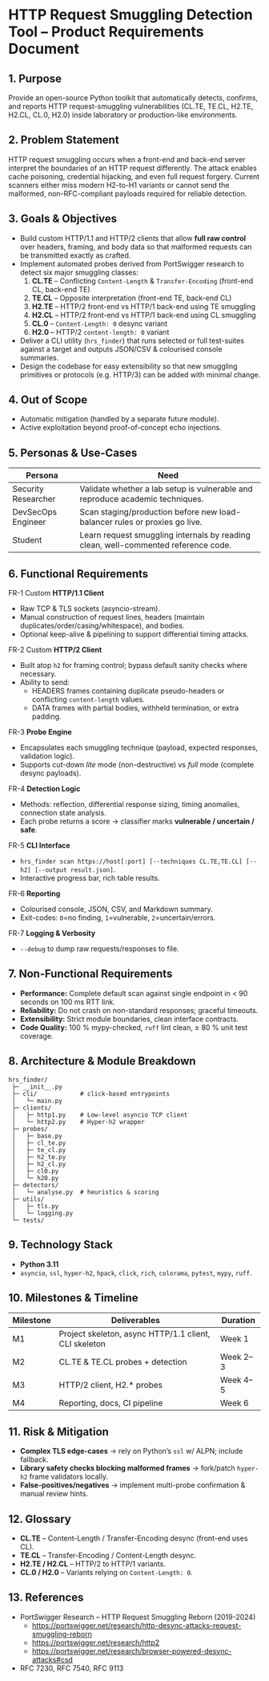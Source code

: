 # HTTP Request Smuggling Detection Tool – Product Requirements Document

## 1. Purpose
Provide an open-source Python toolkit that automatically detects, confirms, and reports HTTP request-smuggling vulnerabilities (CL.TE, TE.CL, H2.TE, H2.CL, CL.0, H2.0) inside laboratory or production-like environments.

## 2. Problem Statement
HTTP request smuggling occurs when a front-end and back-end server interpret the boundaries of an HTTP request differently. The attack enables cache poisoning, credential hijacking, and even full request forgery. Current scanners either miss modern H2-to-H1 variants or cannot send the malformed, non-RFC-compliant payloads required for reliable detection.

## 3. Goals & Objectives
* Build custom HTTP/1.1 and HTTP/2 clients that allow **full raw control** over headers, framing, and body data so that malformed requests can be transmitted exactly as crafted.
* Implement automated probes derived from PortSwigger research to detect six major smuggling classes:
  1. **CL.TE**  – Conflicting `Content-Length` & `Transfer-Encoding` (front-end CL, back-end TE)
  2. **TE.CL**  – Opposite interpretation (front-end TE, back-end CL)
  3. **H2.TE**  – HTTP/2 front-end vs HTTP/1 back-end using TE smuggling
  4. **H2.CL**  – HTTP/2 front-end vs HTTP/1 back-end using CL smuggling
  5. **CL.0**   – `Content-Length: 0` desync variant
  6. **H2.0**   – HTTP/2 `content-length: 0` variant
* Deliver a CLI utility (`hrs_finder`) that runs selected or full test-suites against a target and outputs JSON/CSV & colourised console summaries.
* Design the codebase for easy extensibility so that new smuggling primitives or protocols (e.g. HTTP/3) can be added with minimal change.

## 4. Out of Scope
* Automatic mitigation (handled by a separate future module).
* Active exploitation beyond proof-of-concept echo injections.

## 5. Personas & Use-Cases
| Persona | Need |
|---------|------|
| Security Researcher | Validate whether a lab setup is vulnerable and reproduce academic techniques. |
| DevSecOps Engineer | Scan staging/production before new load-balancer rules or proxies go live. |
| Student | Learn request smuggling internals by reading clean, well-commented reference code. |

## 6. Functional Requirements
FR-1  Custom **HTTP/1.1 Client**
  * Raw TCP & TLS sockets (asyncio-stream).
  * Manual construction of request lines, headers (maintain duplicates/order/casing/whitespace), and bodies.
  * Optional keep-alive & pipelining to support differential timing attacks.

FR-2  Custom **HTTP/2 Client**
  * Built atop `h2` for framing control; bypass default sanity checks where necessary.
  * Ability to send:
    * HEADERS frames containing duplicate pseudo-headers or conflicting `content-length` values.
    * DATA frames with partial bodies, withheld termination, or extra padding.

FR-3  **Probe Engine**
  * Encapsulates each smuggling technique (payload, expected responses, validation logic).
  * Supports cut-down *lite* mode (non-destructive) vs *full* mode (complete desync payloads).

FR-4  **Detection Logic**
  * Methods: reflection, differential response sizing, timing anomalies, connection state analysis.
  * Each probe returns a score → classifier marks **vulnerable / uncertain / safe**.

FR-5  **CLI Interface**
  * `hrs_finder scan https://host[:port] [--techniques CL.TE,TE.CL] [--h2] [--output result.json]`.
  * Interactive progress bar, rich table results.

FR-6  **Reporting**
  * Colourised console, JSON, CSV, and Markdown summary.
  * Exit-codes: `0`=no finding, `1`=vulnerable, `2`=uncertain/errors.

FR-7  **Logging & Verbosity**
  * `--debug` to dump raw requests/responses to file.

## 7. Non-Functional Requirements
* **Performance:** Complete default scan against single endpoint in < 90 seconds on 100 ms RTT link.
* **Reliability:** Do not crash on non-standard responses; graceful timeouts.
* **Extensibility:** Strict module boundaries, clean interface contracts.
* **Code Quality:** 100 % mypy-checked, `ruff` lint clean, ≥ 80 % unit test coverage.

## 8. Architecture & Module Breakdown
```
hrs_finder/
 ├─ __init__.py
 ├─ cli/            # click-based entrypoints
 │   └─ main.py
 ├─ clients/
 │   ├─ http1.py    # Low-level asyncio TCP client
 │   └─ http2.py    # Hyper-h2 wrapper
 ├─ probes/
 │   ├─ base.py
 │   ├─ cl_te.py
 │   ├─ te_cl.py
 │   ├─ h2_te.py
 │   ├─ h2_cl.py
 │   ├─ cl0.py
 │   └─ h20.py
 ├─ detectors/
 │   └─ analyse.py  # heuristics & scoring
 ├─ utils/
 │   ├─ tls.py
 │   └─ logging.py
 └─ tests/
```

## 9. Technology Stack
* **Python 3.11**
* `asyncio`, `ssl`, `hyper-h2`, `hpack`, `click`, `rich`, `colorama`, `pytest`, `mypy`, `ruff`.

## 10. Milestones & Timeline
| Milestone | Deliverables | Duration |
|-----------|--------------|----------|
| M1 | Project skeleton, async HTTP/1.1 client, CLI skeleton | Week 1 |
| M2 | CL.TE & TE.CL probes + detection | Week 2–3 |
| M3 | HTTP/2 client, H2.* probes | Week 4–5 |
| M4 | Reporting, docs, CI pipeline | Week 6 |

## 11. Risk & Mitigation
* **Complex TLS edge-cases** → rely on Python’s `ssl` w/ ALPN; include fallback.
* **Library safety checks blocking malformed frames** → fork/patch `hyper-h2` frame validators locally.
* **False-positives/negatives** → implement multi-probe confirmation & manual review hints.

## 12. Glossary
* **CL.TE** – Content-Length / Transfer-Encoding desync (front-end uses CL).
* **TE.CL** – Transfer-Encoding / Content-Length desync.
* **H2.TE / H2.CL** – HTTP/2 to HTTP/1 variants.
* **CL.0 / H2.0** – Variants relying on `Content-Length: 0`.

## 13. References
* PortSwigger Research – HTTP Request Smuggling Reborn (2019-2024)
  * https://portswigger.net/research/http-desync-attacks-request-smuggling-reborn
  * https://portswigger.net/research/http2
  * https://portswigger.net/research/browser-powered-desync-attacks#csd
* RFC 7230, RFC 7540, RFC 9113
